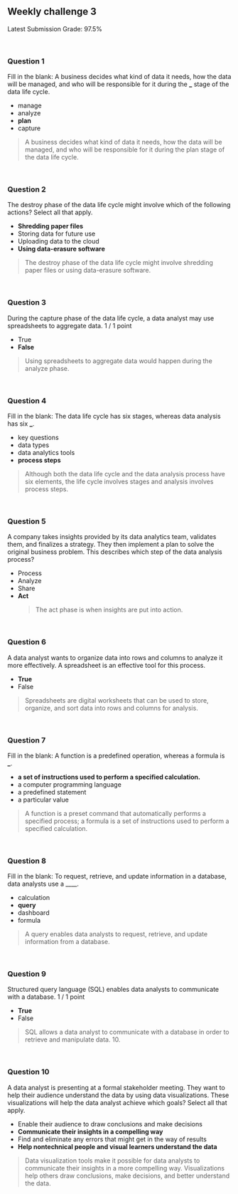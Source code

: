 ## Weekly challenge 3

Latest Submission Grade: 97.5%

&nbsp;

### Question 1

Fill in the blank: A business decides what kind of data it needs, how the data will be managed, and who will be responsible for it during the **\_** stage of the data life cycle.

- manage
- analyze
- **plan**
- capture

> A business decides what kind of data it needs, how the data will be managed, and who will be responsible for it during the plan stage of the data life cycle.

&nbsp;

### Question 2

The destroy phase of the data life cycle might involve which of the following actions? Select all that apply.

- **Shredding paper files**
- Storing data for future use
- Uploading data to the cloud
- **Using data-erasure software**

> The destroy phase of the data life cycle might involve shredding paper files or using data-erasure software.

&nbsp;

### Question 3

During the capture phase of the data life cycle, a data analyst may use spreadsheets to aggregate data.
1 / 1 point

- True
- **False**

> Using spreadsheets to aggregate data would happen during the analyze phase.

&nbsp;

### Question 4

Fill in the blank: The data life cycle has six stages, whereas data analysis has six **\_**.

- key questions
- data types
- data analytics tools
- **process steps**

> Although both the data life cycle and the data analysis process have six elements, the life cycle involves stages and analysis involves process steps.

&nbsp;

### Question 5

A company takes insights provided by its data analytics team, validates them, and finalizes a strategy. They then implement a plan to solve the original business problem. This describes which step of the data analysis process?

- Process
- Analyze
- Share
- **Act**
  > The act phase is when insights are put into action.

&nbsp;

### Question 6

A data analyst wants to organize data into rows and columns to analyze it more effectively. A spreadsheet is an effective tool for this process.

- **True**
- False

> Spreadsheets are digital worksheets that can be used to store, organize, and sort data into rows and columns for analysis.

&nbsp;

### Question 7

Fill in the blank: A function is a predefined operation, whereas a formula is **\_**.

- **a set of instructions used to perform a specified calculation.**
- a computer programming language
- a predefined statement
- a particular value

> A function is a preset command that automatically performs a specified process; a formula is a set of instructions used to perform a specified calculation.

&nbsp;

### Question 8

Fill in the blank: To request, retrieve, and update information in a database, data analysts use a \_\_\_\_.

- calculation
- **query**
- dashboard
- formula

> A query enables data analysts to request, retrieve, and update information from a database.

&nbsp;

### Question 9

Structured query language (SQL) enables data analysts to communicate with a database.
1 / 1 point

- **True**
- False

> SQL allows a data analyst to communicate with a database in order to retrieve and manipulate data. 10.

&nbsp;

### Question 10

A data analyst is presenting at a formal stakeholder meeting. They want to help their audience understand the data by using data visualizations. These visualizations will help the data analyst achieve which goals? Select all that apply.

- Enable their audience to draw conclusions and make decisions
- **Communicate their insights in a compelling way**
- Find and eliminate any errors that might get in the way of results
- **Help nontechnical people and visual learners understand the data**

> Data visualization tools make it possible for data analysts to communicate their insights in a more compelling way. Visualizations help others draw conclusions, make decisions, and better understand the data.

